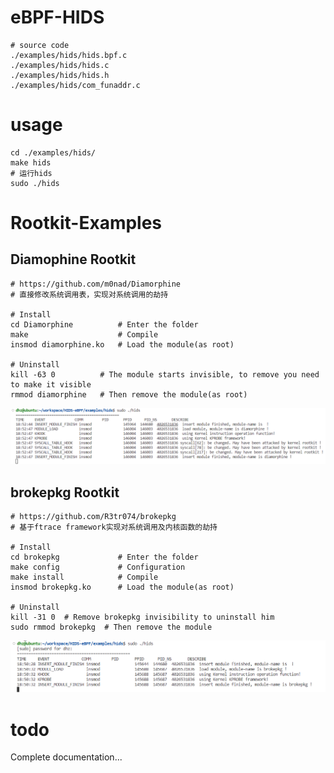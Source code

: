 # eBPF-HIDS

```shell
# source code
./examples/hids/hids.bpf.c  
./examples/hids/hids.c  
./examples/hids/hids.h 
./examples/hids/com_funaddr.c 
```

# usage

```shell
cd ./examples/hids/ 
make hids
# 运行hids
sudo ./hids
```

# Rootkit-Examples

## Diamophine Rootkit
```shell
# https://github.com/m0nad/Diamorphine
# 直接修改系统调用表，实现对系统调用的劫持

# Install
cd Diamorphine          # Enter the folder
make                    # Compile
insmod diamorphine.ko   # Load the module(as root)

# Uninstall
kill -63 0          # The module starts invisible, to remove you need to make it visible
rmmod diamorphine   # Then remove the module(as root)
```

![](./images/detected-diamophine.png)    

## brokepkg Rootkit
```shell
# https://github.com/R3tr074/brokepkg
# 基于ftrace framework实现对系统调用及内核函数的劫持

# Install
cd brokepkg             # Enter the folder
make config             # Configuration
make install            # Compile
insmod brokepkg.ko      # Load the module(as root)

# Uninstall
kill -31 0  # Remove brokepkg invisibility to uninstall him
sudo rmmod brokepkg  # Then remove the module
```

![](./images/detected-brokepkg.png)    


# todo
Complete documentation... 
